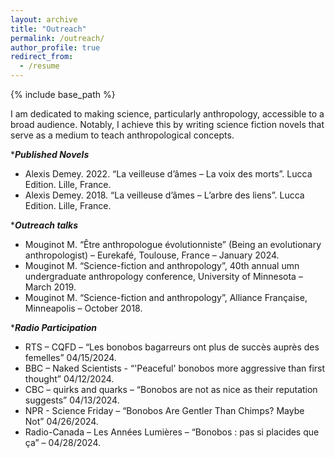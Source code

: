 ```yaml
---
layout: archive
title: "Outreach"
permalink: /outreach/
author_profile: true
redirect_from:
  - /resume
---
```


{% include base_path %}


I am dedicated to making science, particularly anthropology, accessible to a broad audience. Notably, I achieve this by writing science fiction novels that serve as a medium to teach anthropological concepts.

 *_**Published Novels**_

- Alexis Demey. 2022. “La veilleuse d’âmes – La voix des morts”. Lucca Edition. Lille, France.
- Alexis Demey. 2018. “La veilleuse d’âmes – L’arbre des liens”. Lucca Edition. Lille, France. 

 *_**Outreach talks**_
 
- Mouginot M. “Être anthropologue évolutionniste” (Being an evolutionary anthropologist) – Eurekafé, Toulouse, France – January 2024.
- Mouginot M. “Science-fiction and anthropology”, 40th annual umn undergraduate anthropology conference, University of Minnesota – March 2019.
- Mouginot M. “Science-fiction and anthropology”, Alliance Française, Minneapolis – October 2018.

 *_**Radio Participation**_

- RTS – CQFD – “Les bonobos bagarreurs ont plus de succès auprès des femelles” 04/15/2024.
- BBC – Naked Scientists - “'Peaceful' bonobos more aggressive than first thought” 04/12/2024.
- CBC – quirks and quarks – “Bonobos are not as nice as their reputation suggests” 04/13/2024.
- NPR - Science Friday – “Bonobos Are Gentler Than Chimps? Maybe Not” 04/26/2024.
- Radio-Canada – Les Années Lumières – “Bonobos : pas si placides que ça” – 04/28/2024.
